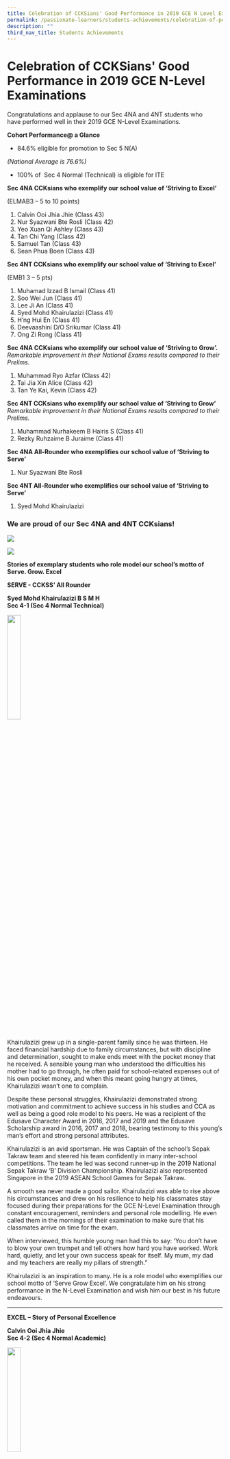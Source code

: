 ```yaml
---
title: Celebration of CCKSians' Good Performance in 2019 GCE N Level Examinations
permalink: /passionate-learners/students-achievements/celebration-of-performance-in-2019-gce-n-level/
description: ""
third_nav_title: Students Achievements
---
```


# **Celebration of CCKSians' Good Performance in 2019 GCE N-Level Examinations**

Congratulations and applause to our Sec 4NA and 4NT students who have performed well in their 2019 GCE N-Level Examinations. 

**Cohort Performance@ a Glance** 

*   84.6% eligible for promotion to Sec 5 N(A)

_(National Average is 76.6%)_   
*   100% of  Sec 4 Normal (Technical) is eligible for ITE

**Sec 4NA CCKsians who exemplify our school value of ‘Striving to Excel’** 

(ELMAB3 – 5 to 10 points)

1.  Calvin Ooi Jhia Jhie (Class 43)
2.  Nur Syazwani Bte Rosli (Class 42)
3.  Yeo Xuan Qi Ashley (Class 43)
4.  Tan Chi Yang (Class 42)
5.  Samuel Tan (Class 43)
6.  Sean Phua Boen (Class 43)

**Sec 4NT CCKsians who exemplify our school value of ‘Striving to Excel’** 

(EMB1 3 – 5 pts)

1.  Muhamad Izzad B Ismail (Class 41)
2.  Soo Wei Jun (Class 41)
3.  Lee Ji An (Class 41)
4.  Syed Mohd Khairulazizi (Class 41)
5.  H’ng Hui En (Class 41)
6.  Deevaashini D/O Srikumar (Class 41)
7.  Ong Zi Rong (Class 41)

**Sec 4NA CCKsians who exemplify our school value of ‘Striving to Grow’.**    
_Remarkable improvement in their National Exams results compared to their Prelims._

1.  Muhammad Ryo Azfar (Class 42)
2.  Tai Jia Xin Alice (Class 42)
3.  Tan Ye Kai, Kevin (Class 42)

**Sec 4NT CCKsians who exemplify our school value of ‘Striving to Grow’**    
_Remarkable improvement in their National Exams results compared to their Prelims._

1.  Muhammad Nurhakeem B Hairis S (Class 41)
2.  Rezky Ruhzaime B Juraime (Class 41)

**Sec 4NA All-Rounder who exemplifies our school value of ‘Striving to Serve’**   
1.  Nur Syazwani Bte Rosli

**Sec 4NT All-Rounder who exemplifies our school value of ‘Striving to Serve’**   
1.  Syed Mohd Khairulazizi

### We are proud of our Sec 4NA and 4NT CCKsians!

![](/images/2019NLevel-01-1.jpg)

![](/images/2019NLevel-02-02.jpg)

**Stories of exemplary students who role model our school’s motto of Serve. Grow. Excel** 

**SERVE - CCKSS’ All Rounder**  


**Syed Mohd Khairulazizi B S M H**    
**Sec 4-1 (Sec 4 Normal Technical)**

<img src="/images/2019NLevel-03.jpg" 
     style="width:25%">

Khairulazizi grew up in a single-parent family since he was thirteen. He faced financial hardship due to family circumstances, but with discipline and determination, sought to make ends meet with the pocket money that he received. A sensible young man who understood the difficulties his mother had to go through, he often paid for school-related expenses out of his own pocket money, and when this meant going hungry at times, Khairulazizi wasn’t one to complain. 

Despite these personal struggles, Khairulazizi demonstrated strong motivation and commitment to achieve success in his studies and CCA as well as being a good role model to his peers.  He was a recipient of the Edusave Character Award in 2016, 2017 and 2019 and the Edusave Scholarship award in 2016, 2017 and 2018, bearing testimony to this young’s man’s effort and strong personal attributes.  

Khairulazizi is an avid sportsman. He was Captain of the school’s Sepak Takraw team and steered his team confidently in many inter-school competitions. The team he led was second runner-up in the 2019 National Sepak Takraw ‘B’ Division Championship. Khairulazizi also represented Singapore in the 2019 ASEAN School Games for Sepak Takraw. 

A smooth sea never made a good sailor. Khairulazizi was able to rise above his circumstances and drew on his resilience to help his classmates stay focused during their preparations for the GCE N-Level Examination through constant encouragement, reminders and personal role modelling. He even called them in the mornings of their examination to make sure that his classmates arrive on time for the exam. 

When interviewed, this humble young man had this to say: ‘You don’t have to blow your own trumpet and tell others how hard you have worked. Work hard, quietly, and let your own success speak for itself. My mum, my dad and my teachers are really my pillars of strength.” 

Khairulazizi is an inspiration to many. He is a role model who exemplifies our school motto of ‘Serve Grow Excel’. We congratulate him on his strong performance in the N-Level Examination and wish him our best in his future endeavours.

-------------------------------------------------------------------------


**EXCEL – Story of Personal Excellence** 

**Calvin Ooi Jhia Jhie**     
**Sec 4-2 (Sec 4 Normal Academic)**

<img src="/images/2019NLevel-04.jpg" 
     style="width:25%">

Calvin Ooi Jhia Jhie is one resilient, young person. 

Calvin was from the Normal Technical Course. Being the optimistic person that he is, he never felt he was lacking in any way. On the contrary, he set his sight on going to the Normal Academic Course, buckled down to hard work and realised his goal three years later. At the end of Secondary 3, Calvin topped his class and made it to the Normal Academic Course. Despite being new to a more demanding curriculum, Calvin held on to his belief that hard work is key to any kind of success, coped very well, and was top in Science in the Normal Academic Course. 

But it wasn’t all just about work. Calvin knows how to have fun too. Not only was he active in his CCA, the Saint John Brigade, which by the way, has been garnering the Gold Award for the last 15 years, Calvin loves music and has a keen interest in Beatboxing, an art of mimicking drum machines, and, boy, can he really wow the audience when he performs! Calvin was a familiar figure in our very own annual ‘CCKSS Have Talent Competition’ and was unanimously voted by judges and the audience as the best performer, winning first position in the Individual Category for the competition in 2018, and was also first in this year’s competition, in the Group Category.  

As a person, Calvin is warm, helpful and well-liked. He is a filial son and a doting elder brother to his younger brother, who is much younger than him. Teachers and classmates too see determination in this young man and hold him in high regard.  

**“I thank my teachers who taught me when I was in the Normal Technical Course. They were always encouraging and they believed that all of us will define our own successes one day,”** said Calvin. 

Never one who is afraid of hard work and one who embraces life with optimism, it is no surprise that Calvin has done well in this year’s N-Level Examination. We congratulate him on a well-deserved set of results and wish him well in his undertakings in the future.

-------------------------------------------------------------------------

**EXCEL – Story of Personal Excellence** 

**Nur Syazwani Bte Rosli**   
**Sec 4-2 (Sec 4 Normal Academic)**

<img src="/images/2019NLevel-05.jpg" 
     style="width:25%">

Right from the start, Syazwani Bte Rosli knew that there was no short cut to success. This is one young lady who knew what she wanted, and strived to excel right from the word ‘Go’. Focused, determined and one who thrived under pressure, Syazwani set clear academic goals for herself and was relentless in the pursuit her goals. Nur Syazwani Bte Rosli is our top student from the Normal Academic Course.

Syazwani speaks well, carries herself with poise and decorum, has a strong sense of duty and is always helpful and humble. You could always turn to her when you need a helping hand and help she would. Syazwani was the recipient of the school's Students That Achieve - Recognition (S.T.A.R.) Award, which gave recognition to students with positive behaviours aligned to the school values. She was also a recipient of the Edusave Character Award, bearing testimony to her strong personal attributes. 

So it is no wonder that Syazwani is well-liked – many of her classmates and CCA mates look up to her. Syazwani was class monitor and Assistant Vice-Captain of the school Floorball team. Yet this level-headed young lady kept her feet firmly planted on the ground. As a student leader and a more seasoned player, she often guided her juniors in the team.

Syazwani is quite the performer too. She loves music. Both Syazwani and Calvin (mentioned above), won first in the Group Category in our ‘CCKSS Have Talent Competition’ this year!

Said Syazwani: ‘I am very thankful for my teachers and classmates who have always been supportive. I had countless opportunities given to me in CCKSS to serve and to lead, and for that I am deeply appreciative.”

Her labour bore sweet fruits today. We wish Syazwani all the best in the future!